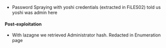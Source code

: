 * Password Spraying with yoshi credentials (extracted in FiLES02) told us yoshi was admin here

#### Post-exploitation
* With lazagne we retrieved Administrator hash. Redacted in Enumeration page